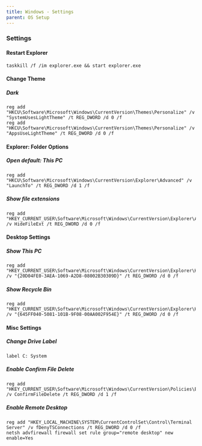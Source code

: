 ```yaml
---
title: Windows - Settings
parent: OS Setup
---
```


### Settings

#### Restart Explorer

```shell
taskkill /f /im explorer.exe && start explorer.exe
```

#### Change Theme

##### Dark

```shell
reg add "HKCU\Software\Microsoft\Windows\CurrentVersion\Themes\Personalize" /v "SystemUsesLightTheme" /t REG_DWORD /d 0 /f
reg add "HKCU\Software\Microsoft\Windows\CurrentVersion\Themes\Personalize" /v "AppsUseLightTheme" /t REG_DWORD /d 0 /f
```

#### Explorer: Folder Options

##### Open default: This PC

```shell
reg add "HKCU\Software\Microsoft\Windows\CurrentVersion\Explorer\Advanced" /v "LaunchTo" /t REG_DWORD /d 1 /f
```

##### Show file extensions

```shell
reg add "HKEY_CURRENT_USER\Software\Microsoft\Windows\CurrentVersion\Explorer\Advanced" /v HideFileExt /t REG_DWORD /d 0 /f
```

#### Desktop Settings

##### Show This PC

```shell
reg add "HKEY_CURRENT_USER\Software\Microsoft\Windows\CurrentVersion\Explorer\HideDesktopIcons\NewStartPanel" /v "{20D04FE0-3AEA-1069-A2D8-08002B30309D}" /t REG_DWORD /d 0 /f
```

##### Show Recycle Bin

```shell
reg add "HKEY_CURRENT_USER\Software\Microsoft\Windows\CurrentVersion\Explorer\HideDesktopIcons\NewStartPanel" /v "{645FF040-5081-101B-9F08-00AA002F954E}" /t REG_DWORD /d 0 /f
```

#### Misc Settings

##### Change Drive Label

```shell
label C: System
```

##### Enable Confirm File Delete

```shell
reg add "HKEY_CURRENT_USER\Software\Microsoft\Windows\CurrentVersion\Policies\Explorer" /v ConfirmFileDelete /t REG_DWORD /d 1 /f
```

##### Enable Remote Desktop

```shell
reg add "HKEY_LOCAL_MACHINE\SYSTEM\CurrentControlSet\Control\Terminal Server" /v fDenyTSConnections /t REG_DWORD /d 0 /f
netsh advfirewall firewall set rule group="remote desktop" new enable=Yes
```